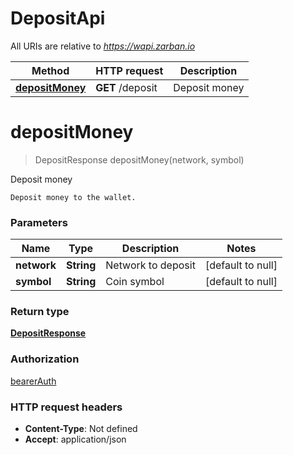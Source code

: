 # DepositApi

All URIs are relative to *https://wapi.zarban.io*

| Method | HTTP request | Description |
|------------- | ------------- | -------------|
| [**depositMoney**](DepositApi.md#depositMoney) | **GET** /deposit | Deposit money |


<a name="depositMoney"></a>
# **depositMoney**
> DepositResponse depositMoney(network, symbol)

Deposit money

    Deposit money to the wallet.

### Parameters

|Name | Type | Description  | Notes |
|------------- | ------------- | ------------- | -------------|
| **network** | **String**| Network to deposit | [default to null] |
| **symbol** | **String**| Coin symbol | [default to null] |

### Return type

[**DepositResponse**](../Models/DepositResponse.md)

### Authorization

[bearerAuth](../README.md#bearerAuth)

### HTTP request headers

- **Content-Type**: Not defined
- **Accept**: application/json

